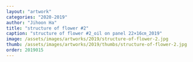 ```yaml
---
layout: "artwork"
categories: "2020-2019"
author: "Jihoon Ha"
title: "structure of flower #2"
caption: "structure of flower #2_oil on panel 22×16㎝_2019"
image: /assets/images/artworks/2019/structure-of-flower-2.jpg
thumb: /assets/images/artworks/2019/thumbs/structure-of-flower-2.jpg
order: 2019015
---
```

